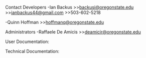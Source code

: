 Contact
Developers
  -Ian Backus 
  	>>backusi@oregonstate.edu
  	>>ianbackus44@gmail.com
  	>>503-602-5218
  
  -Quinn Hoffman
  	>>hoffmanq@oregonstate.edu
  
  Administrators
  -Raffaele De Amicis
  	>>deamicir@oregonstate.edu


User Documentation:


Technical Documentation:
